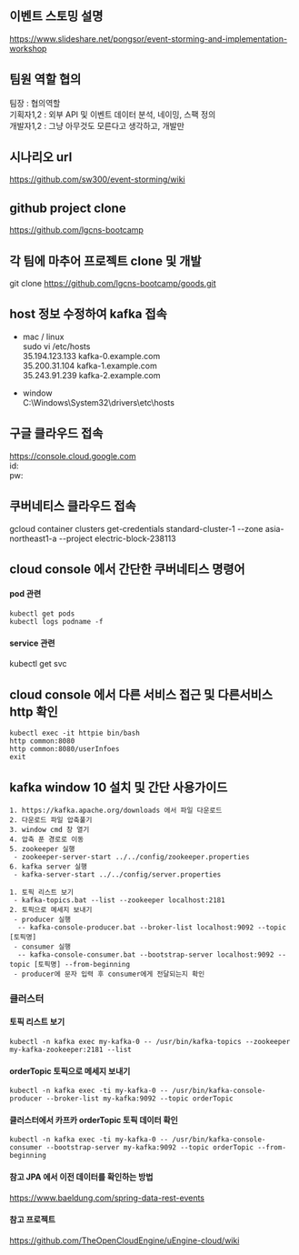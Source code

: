 ## 이벤트 스토밍 설명
https://www.slideshare.net/pongsor/event-storming-and-implementation-workshop


## 팀원 역할 협의
팀장 : 협의역할  
기획자1,2 : 외부 API 및 이벤트 데이터 분석, 네이밍, 스팩 정의  
개발자1,2 : 그냥 아무것도 모른다고 생각하고, 개발만  


## 시나리오 url
https://github.com/sw300/event-storming/wiki  


## github project clone
https://github.com/lgcns-bootcamp  

## 각 팀에 마추어 프로젝트 clone 및 개발
git clone https://github.com/lgcns-bootcamp/goods.git  

## host 정보 수정하여 kafka 접속
- mac / linux  
sudo vi /etc/hosts  
35.194.123.133	kafka-0.example.com  
35.200.31.104	kafka-1.example.com  
35.243.91.239	kafka-2.example.com  

- window  
C:\Windows\System32\drivers\etc\hosts  


## 구글 클라우드 접속
https://console.cloud.google.com  
id:  
pw:  


## 쿠버네티스 클라우드 접속
gcloud container clusters get-credentials standard-cluster-1 --zone asia-northeast1-a --project electric-block-238113  

## cloud console 에서 간단한 쿠버네티스 명령어
#### pod 관련
```
kubectl get pods  
kubectl logs podname -f  
```
#### service 관련
kubectl get svc

## cloud console 에서 다른 서비스 접근 및 다른서비스 http 확인
```
kubectl exec -it httpie bin/bash  
http common:8080  
http common:8080/userInfoes  
exit  
```

## kafka window 10 설치 및 간단 사용가이드
```
1. https://kafka.apache.org/downloads 에서 파일 다운로드
2. 다운로드 파일 압축풀기
3. window cmd 창 열기
4. 압축 푼 경로로 이동
5. zookeeper 실행
 - zookeeper-server-start ../../config/zookeeper.properties
6. kafka server 실행
 - kafka-server-start ../../config/server.properties
```
```
1. 토픽 리스트 보기
 - kafka-topics.bat --list --zookeeper localhost:2181
2. 토픽으로 메세지 보내기
 - producer 실행
  -- kafka-console-producer.bat --broker-list localhost:9092 --topic [토픽명]
 - consumer 실행
  -- kafka-console-consumer.bat --bootstrap-server localhost:9092 --topic [토픽명] --from-beginning
 - producer에 문자 입력 후 consumer에게 전달되는지 확인
```

### 클러스터
#### 토픽 리스트 보기
```
kubectl -n kafka exec my-kafka-0 -- /usr/bin/kafka-topics --zookeeper my-kafka-zookeeper:2181 --list
```
#### orderTopic 토픽으로 메세지 보내기
``` 
kubectl -n kafka exec -ti my-kafka-0 -- /usr/bin/kafka-console-producer --broker-list my-kafka:9092 --topic orderTopic
```
#### 클러스터에서 카프카 orderTopic 토픽 데이터 확인
```
kubectl -n kafka exec -ti my-kafka-0 -- /usr/bin/kafka-console-consumer --bootstrap-server my-kafka:9092 --topic orderTopic --from-beginning
```

#### 참고 JPA 에서 이전 데이터를 확인하는 방법
https://www.baeldung.com/spring-data-rest-events


#### 참고 프로젝트 
https://github.com/TheOpenCloudEngine/uEngine-cloud/wiki

